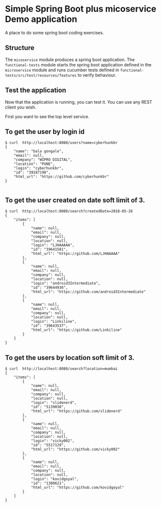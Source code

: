 # Simple Spring Boot plus micoservice Demo application  #

A place to do some spring boot coding exercises.


## Structure ##

The `micoservice` module produces a spring boot application. The `functional-tests` module starts 
the spring boot application defined in the `microservice` module and runs cucumber tests defined in
`functional-tests/src/test/resources/features` to verify behaviour.

## Test the application ##

Now that the application is running, you can test it. You can use any REST client you wish. 

First you want to see the top level service.

## To get the user by login id  ##

```
$ curl  http://localhost:8080/users?name=cyberhunkbr
{
    "name": "bala gongale",
    "email": null,
    "company": "WIPRO DIGITAL",
    "location": "PUNE",
    "login": "cyberhunkbr",
    "id": "39187198",
    "html_url": "https://github.com/cyberhunkbr"
}


```

## To get the user created on date  soft limit of 3. ##

```
$ curl  http://localhost:8080/search?createdDate=2018-05-26
{
    "items": [
        {
            "name": null,
            "email": null,
            "company": null,
            "location": null,
            "login": "LJHAAAAA",
            "id": "39641581",
            "html_url": "https://github.com/LJHAAAAA"
        },
        {
            "name": null,
            "email": null,
            "company": null,
            "location": null,
            "login": "android3Intermediate",
            "id": "39644936",
            "html_url": "https://github.com/android3Intermediate"
        },
        {
            "name": null,
            "email": null,
            "company": null,
            "location": null,
            "login": "Linkiline",
            "id": "39643537",
            "html_url": "https://github.com/Linkiline"
        }
    ]
}
```

## To get the users by location soft limit of 3. ##
```
$ curl  http://localhost:8080/search?location=mumbai
{
    "items": [
        {
            "name": null,
            "email": null,
            "company": null,
            "location": null,
            "login": "slidenerd",
            "id": "5139030",
            "html_url": "https://github.com/slidenerd"
        },
        {
            "name": null,
            "email": null,
            "company": null,
            "location": null,
            "login": "vicky002",
            "id": "5517129",
            "html_url": "https://github.com/vicky002"
        },
        {
            "name": null,
            "email": null,
            "company": null,
            "location": null,
            "login": "kovidgoyal",
            "id": "1308621",
            "html_url": "https://github.com/kovidgoyal"
        }
    ]
}
```

